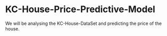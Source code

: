 # KC-House-Price-Predictive-Model

We will be analysing the KC-House-DataSet and predicting the price of the house.
